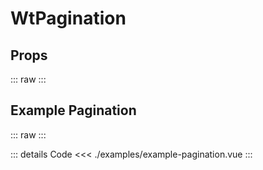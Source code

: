 <script setup>
import Docs from './wt-pagination-docs.vue';
import ExamplePagination from './examples/example-pagination.vue';
</script>

# WtPagination

## Props

::: raw
<Docs/>
:::

## Example Pagination

::: raw
<ExamplePagination/>
:::

::: details Code
<<< ./examples/example-pagination.vue
:::
